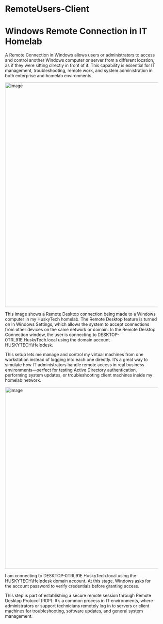 # RemoteUsers-Client

<h1>Windows Remote Connection in IT Homelab</h1>

<p>
  A Remote Connection in Windows allows users or administrators to access and control another Windows computer or server from a different location, as if they were sitting directly in front of it. This capability is essential for IT management, troubleshooting, remote work, and system administration in both enterprise and homelab environments.
</p>


<img width="1364" height="739" alt="image" src="https://github.com/user-attachments/assets/64794316-1008-46b4-981b-28c290e6609e" />

<p>
  This image shows a Remote Desktop connection being made to a Windows computer in my HuskyTech homelab. The Remote Desktop feature is turned on in Windows Settings, which allows the system to accept connections from other devices on the same network or domain. In the Remote Desktop Connection window, the user is connecting to DESKTOP-0TRL91E.HuskyTech.local using the domain account HUSKYTECH\Helpdesk.

This setup lets me manage and control my virtual machines from one workstation instead of logging into each one directly. It’s a great way to simulate how IT administrators handle remote access in real business environments—perfect for testing Active Directory authentication, performing system updates, or troubleshooting client machines inside my homelab network.
</p>


<img width="972" height="598" alt="image" src="https://github.com/user-attachments/assets/8817b965-b02a-470d-9024-05ab214772de" />

<p>
I am connecting to DESKTOP-0TRL91E.HuskyTech.local using the HUSKYTECH\Helpdesk domain account. At this stage, Windows asks for the account password to verify credentials before granting access.

This step is part of establishing a secure remote session through Remote Desktop Protocol (RDP). It’s a common process in IT environments, where administrators or support technicians remotely log in to servers or client machines for troubleshooting, software updates, and general system management.
</p>
